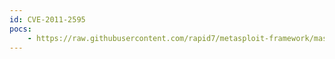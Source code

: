 ```yaml
---
id: CVE-2011-2595
pocs:
    - https://raw.githubusercontent.com/rapid7/metasploit-framework/master/modules/exploits/windows/fileformat/acdsee_fotoslate_string.rb
---
```

